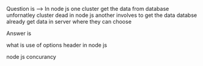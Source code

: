 Question is --> In node js one cluster get the data from database unfornatley cluster dead in node js another involves to get the data databse already get data in server where they can choose

Answer is 

what is use of options header in node js

node js concurancy 






